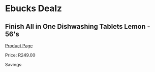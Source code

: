 
# Ebucks Dealz
## Finish All in One Dishwashing Tablets Lemon - 56's
[Product Page](https://www.ebucks.com/web/shop/productSelected.do?prodId=600064682&catId=908586136)

Price: R249.00

Savings: 


	